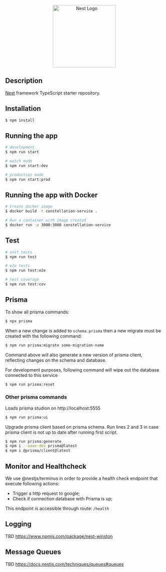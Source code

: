 <p align="center">
  <a href="http://nestjs.com/" target="blank"><img src="https://nestjs.com/img/logo-small.svg" width="200" alt="Nest Logo" /></a>
</p>

## Description

[Nest](https://github.com/nestjs/nest) framework TypeScript starter repository.

## Installation

```bash
$ npm install
```

## Running the app

```bash
# development
$ npm run start

# watch mode
$ npm run start:dev

# production mode
$ npm run start:prod
```

## Running the app with Docker

```bash
# Create docker image
$ docker build -t constellation-service .

# Run a container with image created
$ docker run -p 3000:3000 constellation-service
```

## Test

```bash
# unit tests
$ npm run test

# e2e tests
$ npm run test:e2e

# test coverage
$ npm run test:cov
```

## Prisma

To show all prisma commands:

```bash
$ npx prisma
```

When a new change is added to `schema.prisma` then a new migrate must be created with the following command:

```bash
$ npm run prisma:migrate some-migration-name
```

Command above will also generate a new version of prisma client, reflecting changes on the schema and database.

For development purposes, following command will wipe out the database connected to this service

```bash
$ npm run prisma:reset
```

### Other prisma commands

Loads prisma studion on http://localhost:5555
```bash
$ npm run prisma:ui
```

Upgrade prisma client based on prisma schema. Run lines 2 and 3 in case prisma client is not up to date after running first script.
```bash
$ npm run prisma:generate
$ npm i --save-dev prisma@latest
$ npm i @prisma/client@latest      
```

## Monitor and Healthcheck

We use @nestjs/terminus in order to provide a health check endpoint that execute following actions:
- Trigger a http request to google;
- Check if connection database with Prisma is up;

This endpoint is accessible through route: `/health`

## Logging

TBD
https://www.npmjs.com/package/nest-winston

## Message Queues

TBD
https://docs.nestjs.com/techniques/queues#queues
